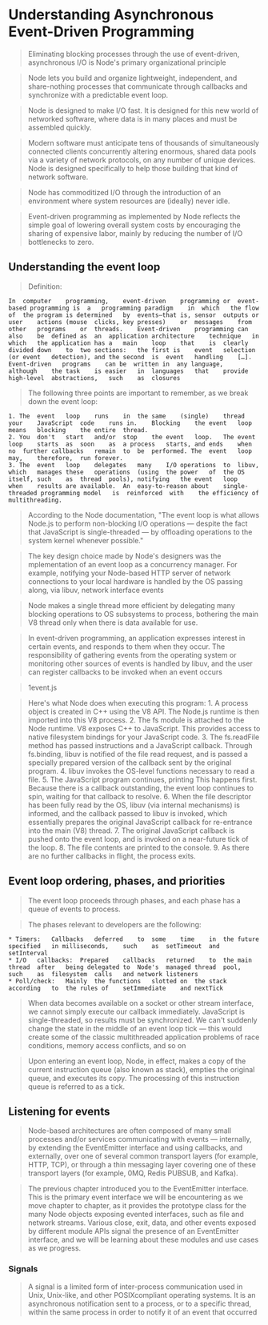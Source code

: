 # Understanding	Asynchronous Event-Driven	Programming

> Eliminating	blocking	processes	through	the	use	of	event-driven,	asynchronous I/O	is	Node's	primary	organizational	principle

> Node	lets	you build	and	organize	lightweight,	independent,	and	share-nothing	processes	that communicate	through	callbacks	and	synchronize	with	a	predictable	event	loop.

> Node	is	designed	to	make	I/O	fast.	It	is	designed	for	this	new	world	of networked	software,	where	data	is	in	many	places	and	must	be	assembled quickly.	

> Modern	software	must	anticipate	tens	of	thousands	of simultaneously	connected	clients	concurrently	altering	enormous,	shared	data pools	via	a	variety	of	network	protocols,	on	any	number	of	unique	devices.	Node is	designed	specifically	to	help	those	building	that	kind	of	network	software.

> Node	has	commoditized	I/O	through	the	introduction	of	an	environment	where system	resources	are	(ideally)	never	idle.

> Event-driven	programming	as implemented	by	Node	reflects	the	simple	goal	of	lowering	overall	system	costs by	encouraging	the	sharing	of	expensive	labor,	mainly	by	reducing	the	number of	I/O	bottlenecks	to	zero.

## Understanding	the	event	loop

> Definition: 

	In	computer	programming,	event-driven	programming	or	event-based programming	is	a	programming	paradigm	in	which	the	flow	of	the	program	is determined	by	events—that	is,	sensor	outputs	or	user	actions	(mouse	clicks,	key presses)	or	messages	from	other	programs	or	threads.	Event-driven	programming can	also	be	defined	as	an	application	architecture	technique	in	which	the application	has	a	main	loop	that	is	clearly	divided	down	to	two	sections:	the	first is	event	selection	(or	event	detection),	and	the	second	is	event	handling	[…]. Event-driven	programs	can	be	written	in	any	language,	although	the	task	is easier	in	languages	that	provide	high-level	abstractions,	such	as	closures

> The	following	three	points	are	important	to	remember,	as	we	break	down	the event	loop:

	1. The	event	loop	runs	in	the	same	(single)	thread	your	JavaScript	code	runs in.	Blocking	the	event	loop	means	blocking	the	entire	thread. 
	2. You	don't	start	and/or	stop	the	event	loop.	The	event	loop	starts	as	soon	as	a process	starts,	and	ends	when	no	further	callbacks	remain	to	be	performed. The	event	loop	may,	therefore,	run	forever.
	3. The	event	loop	delegates	many	I/O	operations	to	libuv,	which	manages these	operations	(using	the	power	of	the	OS	itself,	such	as	thread	pools), notifying	the	event	loop	when	results	are	available.	An	easy-to-reason about	single-threaded	programming	model	is	reinforced	with	the	efficiency of	multithreading.

> According	to	the	Node	documentation,	"The	event	loop	is	what	allows	Node.js to	perform	non-blocking	I/O	operations	—	despite	the	fact	that	JavaScript	is single-threaded	—	by	offloading	operations	to	the	system	kernel	whenever possible."

> The	key	design	choice	made	by	Node's	designers	was	the mplementation	of	an	event	loop	as	a	concurrency	manager.	For	example, notifying	your	Node-based	HTTP	server	of	network	connections	to	your	local hardware	is	handled	by	the	OS	passing	along,	via	libuv,	network	interface	events

> Node	makes	a	single	thread	more	efficient	by	delegating	many	blocking operations	to	OS	subsystems	to	process,	bothering	the	main	V8	thread	only when	there	is	data	available	for	use.

> In	event-driven	programming,	an	application	expresses	interest	in	certain	events, and	responds	to	them	when	they	occur.	The	responsibility	of	gathering	events from	the	operating	system	or	monitoring	other	sources	of	events	is	handled	by libuv,	and	the	user	can	register	callbacks	to	be	invoked	when	an	event	occurs

> 1event.js

> Here's	what	Node	does	when	executing	this	program:
		1.	A	process	object	is	created	in	C++	using	the	V8	API.	The	Node.js	runtime is	then	imported	into	this	V8	process. 
		2.	The	fs	module	is	attached	to	the	Node	runtime.	V8	exposes	C++	to JavaScript.	This	provides	access	to	native	filesystem	bindings	for	your JavaScript	code.
		3.	The	fs.readFile	method	has	passed	instructions	and	a	JavaScript	callback. Through	fs.binding,	libuv	is	notified	of	the	file	read	request,	and	is	passed	a specially	prepared	version	of	the	callback	sent	by	the	original	program. 
		4.	libuv	invokes	the	OS-level	functions	necessary	to	read	a	file. 
		5.	The	JavaScript	program	continues,	printing	This	happens	first.	Because	there is	a	callback	outstanding,	the	event	loop	continues	to	spin,	waiting	for	that callback	to	resolve. 
		6.	When	the	file	descriptor	has	been	fully	read	by	the	OS,	libuv	(via	internal mechanisms)	is	informed,	and	the	callback	passed	to	libuv	is	invoked,	which essentially	prepares	the	original	JavaScript	callback	for	re-entrance	into	the main	(V8)	thread. 
		7.	The	original	JavaScript	callback	is	pushed	onto	the	event	loop,	and	is invoked	on	a	near-future	tick	of	the	loop. 
		8.	The	file	contents	are	printed	to	the	console. 
		9.	As	there	are	no	further	callbacks	in	flight,	the	process	exits.

## Event	loop	ordering,	phases,	and priorities

> The	event	loop	proceeds	through	phases,	and	each	phase	has	a	queue	of	events	to process.

> The	phases	relevant	to	developers	are	the	following:

	* Timers:	Callbacks	deferred	to	some	time	in	the	future	specified	in milliseconds,	such	as	setTimeout	and	setInterval 
	* I/O	callbacks:	Prepared	callbacks	returned	to	the	main	thread	after	being delegated	to	Node's	managed	thread	pool,	such	as	filesystem	calls	and network	listeners
	* Poll/check:	Mainly	the	functions	slotted	on	the	stack	according	to	the	rules of	setImmediate	and	nextTick

> When	data	becomes	available	on	a	socket	or	other	stream	interface,	we	cannot simply	execute	our	callback	immediately.	JavaScript	is	single-threaded,	so results	must	be	synchronized.	We	can't	suddenly	change	the	state	in	the	middle of	an	event	loop	tick	—	this	would	create	some	of	the	classic	multithreaded application	problems	of	race	conditions,	memory	access	conflicts,	and	so	on

> Upon	entering	an	event	loop,	Node,	in	effect,	makes	a	copy	of	the	current instruction	queue	(also	known	as	stack),	empties	the	original	queue,	and executes	its	copy.	The	processing	of	this	instruction	queue	is	referred	to	as	a tick.

## Listening for events

> Node-based	architectures are	often	composed	of	many	small	processes	and/or	services	communicating with	events	—	internally,	by	extending	the	EventEmitter	interface	and	using callbacks,	and	externally,	over	one	of	several	common	transport	layers	(for example,	HTTP,	TCP),	or	through	a	thin	messaging	layer	covering	one	of	these transport	layers	(for	example,	0MQ,	Redis	PUBSUB,	and	Kafka).

> The	previous	chapter	introduced	you	to	the	EventEmitter	interface.	This	is	the primary	event	interface	we	will	be	encountering	as	we	move	chapter	to	chapter, as	it	provides	the	prototype	class	for	the	many	Node	objects	exposing	evented interfaces,	such	as	file	and	network	streams.	Various	close,	exit,	data,	and	other events	exposed	by	different	module	APIs	signal	the	presence	of	an	EventEmitter interface,	and	we	will	be	learning	about	these	modules	and	use	cases	as	we progress.

### Signals

> A	signal	is	a	limited	form	of inter-process	communication	used	in	Unix,	Unix-like,	and	other	POSIXcompliant	operating	systems.	It	is	an	asynchronous	notification	sent	to	a	process, or	to	a	specific	thread,	within	the	same	process	in	order	to	notify	it	of	an	event that	occurred